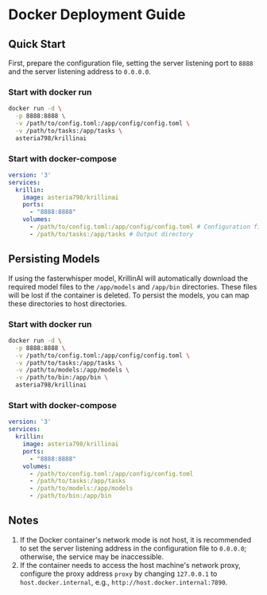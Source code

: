 # Docker Deployment Guide

## Quick Start
First, prepare the configuration file, setting the server listening port to `8888` and the server listening address to `0.0.0.0`.

### Start with docker run
```bash
docker run -d \
  -p 8888:8888 \
  -v /path/to/config.toml:/app/config/config.toml \
  -v /path/to/tasks:/app/tasks \
  asteria798/krillinai
```

### Start with docker-compose
```yaml
version: '3'
services:
  krillin:
    image: asteria798/krillinai
    ports:
      - "8888:8888"
    volumes:
      - /path/to/config.toml:/app/config/config.toml # Configuration file
      - /path/to/tasks:/app/tasks # Output directory
```

## Persisting Models
If using the fasterwhisper model, KrillinAI will automatically download the required model files to the `/app/models` and `/app/bin` directories. These files will be lost if the container is deleted. To persist the models, you can map these directories to host directories.

### Start with docker run
```bash
docker run -d \
  -p 8888:8888 \
  -v /path/to/config.toml:/app/config/config.toml \
  -v /path/to/tasks:/app/tasks \
  -v /path/to/models:/app/models \
  -v /path/to/bin:/app/bin \
  asteria798/krillinai
```

### Start with docker-compose
```yaml
version: '3'
services:
  krillin:
    image: asteria798/krillinai
    ports:
      - "8888:8888"
    volumes:
      - /path/to/config.toml:/app/config/config.toml      
      - /path/to/tasks:/app/tasks
      - /path/to/models:/app/models
      - /path/to/bin:/app/bin
```

## Notes
1. If the Docker container's network mode is not host, it is recommended to set the server listening address in the configuration file to `0.0.0.0`; otherwise, the service may be inaccessible.
2. If the container needs to access the host machine's network proxy, configure the proxy address `proxy` by changing `127.0.0.1` to `host.docker.internal`, e.g., `http://host.docker.internal:7890`.
